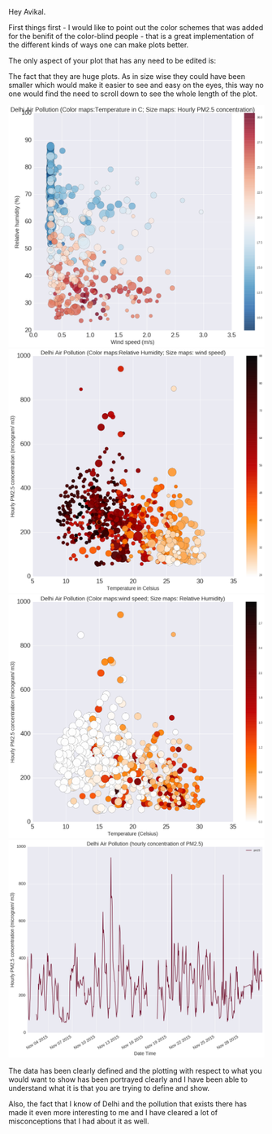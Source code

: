 Hey Avikal.

First things first - I would like to point out the color schemes that was added for the benifit of the color-blind 
people - that is a great implementation of the different kinds of ways one can make plots better.

The only aspect of your plot that has any need to be edited is:

The fact that they are huge plots. As in size wise they could have been smaller which would make it easier to see and easy on the eyes, this way no one would find the need to scroll down to see the whole length of the plot.

![](Avikal_Visualization_1.png)
![](Avikal_Visualization_2.png)
![](Avikal_Visualization_3.png)
![](Avikal_Visualization_4.png)

The data has been clearly defined and the plotting with respect to what you would want to show has been portrayed clearly and I have been able to understand what it is that you are trying to define and show.

Also, the fact that I know of Delhi and the pollution that exists there has made it even more interesting to me and I have cleared a lot of misconceptions that I had about it as well.




